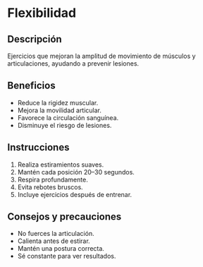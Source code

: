 # Flexibilidad 

## Descripción
Ejercicios que mejoran la amplitud de movimiento de músculos y articulaciones, ayudando a prevenir lesiones.

## Beneficios
- Reduce la rigidez muscular.
- Mejora la movilidad articular.
- Favorece la circulación sanguínea.
- Disminuye el riesgo de lesiones.

## Instrucciones
1. Realiza estiramientos suaves.
2. Mantén cada posición 20–30 segundos.
3. Respira profundamente.
4. Evita rebotes bruscos.
5. Incluye ejercicios después de entrenar.

## Consejos y precauciones
- No fuerces la articulación.
- Calienta antes de estirar.
- Mantén una postura correcta.
- Sé constante para ver resultados.